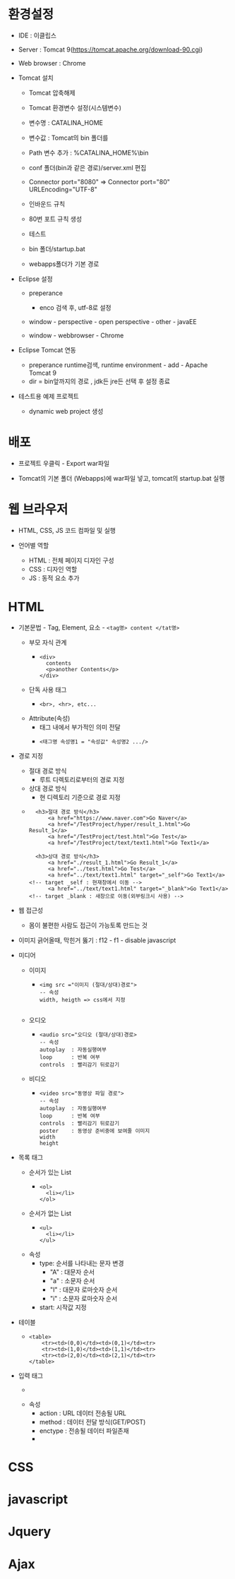 
# 환경설정

- IDE       : 이클립스
- Server    : Tomcat 9(https://tomcat.apache.org/download-90.cgi)
- Web browser : Chrome

- Tomcat 설치
    - Tomcat 압축해제
    
    - Tomcat 환경변수 설정(시스템변수)
    - 변수명 : CATALINA_HOME
    - 변수값 : Tomcat의 bin 폴더를
    - Path 변수 추가 : %CATALINA_HOME%\bin
    
    - conf 폴더(bin과 같은 경로)/server.xml 편집
    - Connector port="8080" => Connector port="80" URLEncoding="UTF-8"

    - 인바운드 규칙
    - 80번 포트 규칙 생성

    - 테스트
    - bin 폴더/startup.bat

    - webapps폴더가 기본 경로

- Eclipse 설정
    - preperance
        - enco 검색 후, utf-8로 설정

    - window - perspective - open perspective - other - javaEE
    - window - webbrowser - Chrome

- Eclipse Tomcat 연동
    - preperance runtime검색, runtime environment - add - Apache Tomcat 9
    - dir = bin앞까지의 경로 , jdk든 jre든 선택 후 설정 종료

- 테스트용 예제 프로젝트
    - dynamic web project 생성

# 배포

- 프로젝트 우클릭 - Export war파일

- Tomcat의 기본 폴더 (Webapps)에 war파일 넣고, tomcat의 startup.bat 실행

# 웹 브라우저

- HTML, CSS, JS 코드 컴파일 및 실행

- 언어별 역할
    - HTML : 전체 페이지 디자인 구성
    - CSS : 디자인 역할
    - JS : 동적 요소 추가

# HTML

- 기본문법
        - Tag, Element, 요소
        - ```
          <tag명> content </tat명>
          ```
    - 부모 자식 관계
        - ```
          <div>
            contents
            <p>another Contents</p>
          </div>
          ```
    - 단독 사용 태그
        - ```
          <br>, <hr>, etc...
          ```
    - Attribute(속성)
        - 태그 내에서 부가적인 의미 전달
        - ```
          <태그명 속성명1 = "속성값" 속성명2 .../>
          ```

- 경로 지정
    - 절대 경로 방식
        - 루트 디렉토리로부터의 경로 지정
    - 상대 경로 방식
        - 현 디렉토리 기준으로 경로 지정
    - ```
        <h3>절대 경로 방식</h3>
	        <a href="https://www.naver.com">Go Naver</a>
	        <a href="/TestProject/hyper/result_1.html">Go Result_1</a>
	        <a href="/TestProject/test.html">Go Test</a>
	        <a href="/TestProject/text/text1.html">Go Text1</a>
	
	    <h3>상대 경로 방식</h3>
	        <a href="./result_1.html">Go Result_1</a>
	        <a href="../test.html">Go Test</a>
	        <a href="../text/text1.html" target="_self">Go Text1</a>	<!-- target _self : 현재창에서 이동 -->
	        <a href="../text/text1.html" target="_blank">Go Text1</a>	<!-- target _blank : 새창으로 이동(외부링크시 사용) -->
      ```

- 웹 접근성
    - 몸이 불편한 사람도 접근이 가능토록 만드는 것

- 이미지 긁어올때, 막힌거 뚫기 : f12 - f1 - disable javascript

- 미디어    
    - 이미지
        - ```
          <img src ="이미지 (절대/상대)경로">
          -- 속성
          width, heigth => css에서 지정
        ```
    - 오디오
        - ```
          <audio src="오디오 (절대/상대)경로>
          -- 속성
          autoplay  : 자동실행여부
          loop      : 반복 여부
          controls  : 빨리감기 뒤로감기
          ```
    - 비디오    
        - ```
          <video src="동영상 파일 경로">
          -- 속성
          autoplay  : 자동실행여부
          loop      : 반복 여부
          controls  : 빨리감기 뒤로감기
          poster    : 동영상 준비중에 보여줄 이미지
          width
          height
          ```
- 목록 태그
    - 순서가 있는 List
        - ```
          <ol>
            <li></li>
          </ol>
          ```
    - 순서가 없는 List
        - ```
          <ul>
            <li></li>
          </ul>
    - 속성
        - type: 순서를 나타내는 문자 변경
            - "A" : 대문자 순서
            - "a" : 소문자 순서
            - "I" : 대문자 로마숫자 순서
            - "i" : 소문자 로마숫자 순서
        - start: 시작값 지정

- 테이블
    - ```
      <table>
          <tr><td>(0,0)</td><td>(0,1)</td><tr>
          <tr><td>(1,0)</td><td>(1,1)</td><tr>
          <tr><td>(2,0)</td><td>(2,1)</td><tr>
      </table>
      ```
- 입력 태그
    - ```
      
      ```
    - 속성
        - action    : URL 데이터 전송될 URL
        - method    : 데이터 전달 방식(GET/POST)
        - enctype   : 전송될 데이터 파일존재
        - 

# CSS

# javascript

# Jquery

# Ajax